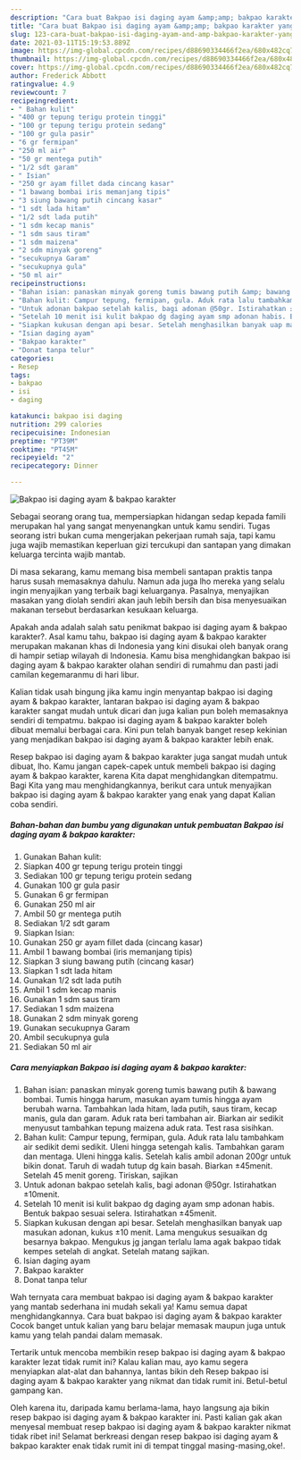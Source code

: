 ```yaml
---
description: "Cara buat Bakpao isi daging ayam &amp;amp; bakpao karakter yang lezat Untuk Jualan"
title: "Cara buat Bakpao isi daging ayam &amp;amp; bakpao karakter yang lezat Untuk Jualan"
slug: 123-cara-buat-bakpao-isi-daging-ayam-and-amp-bakpao-karakter-yang-lezat-untuk-jualan
date: 2021-03-11T15:19:53.889Z
image: https://img-global.cpcdn.com/recipes/d88690334466f2ea/680x482cq70/bakpao-isi-daging-ayam-bakpao-karakter-foto-resep-utama.jpg
thumbnail: https://img-global.cpcdn.com/recipes/d88690334466f2ea/680x482cq70/bakpao-isi-daging-ayam-bakpao-karakter-foto-resep-utama.jpg
cover: https://img-global.cpcdn.com/recipes/d88690334466f2ea/680x482cq70/bakpao-isi-daging-ayam-bakpao-karakter-foto-resep-utama.jpg
author: Frederick Abbott
ratingvalue: 4.9
reviewcount: 7
recipeingredient:
- " Bahan kulit"
- "400 gr tepung terigu protein tinggi"
- "100 gr tepung terigu protein sedang"
- "100 gr gula pasir"
- "6 gr fermipan"
- "250 ml air"
- "50 gr mentega putih"
- "1/2 sdt garam"
- " Isian"
- "250 gr ayam fillet dada cincang kasar"
- "1 bawang bombai iris memanjang tipis"
- "3 siung bawang putih cincang kasar"
- "1 sdt lada hitam"
- "1/2 sdt lada putih"
- "1 sdm kecap manis"
- "1 sdm saus tiram"
- "1 sdm maizena"
- "2 sdm minyak goreng"
- "secukupnya Garam"
- "secukupnya gula"
- "50 ml air"
recipeinstructions:
- "Bahan isian: panaskan minyak goreng tumis bawang putih &amp; bawang bombai. Tumis hingga harum, masukan ayam tumis hingga ayam berubah warna. Tambahkan lada hitam, lada putih, saus tiram, kecap manis, gula dan garam. Aduk rata beri tambahan air. Biarkan air sedikit menyusut tambahkan tepung maizena aduk rata. Test rasa sisihkan."
- "Bahan kulit: Campur tepung, fermipan, gula. Aduk rata lalu tambahkam air sedikit demi sedikit. Uleni hingga setengah kalis. Tambahkan garam dan mentaga. Uleni hingga kalis. Setelah kalis ambil adonan 200gr untuk bikin donat. Taruh di wadah tutup dg kain basah. Biarkan ±45menit. Setelah 45 menit goreng. Tiriskan, sajikan"
- "Untuk adonan bakpao setelah kalis, bagi adonan @50gr. Istirahatkan ±10menit."
- "Setelah 10 menit isi kulit bakpao dg daging ayam smp adonan habis. Bentuk bakpao sesuai selera. Istirahatkan ±45menit."
- "Siapkan kukusan dengan api besar. Setelah menghasilkan banyak uap masukan adonan, kukus ±10 menit. Lama mengukus sesuaikan dg besarnya bakpao. Mengukus jg jangan terlalu lama agak bakpao tidak kempes setelah di angkat. Setelah matang sajikan."
- "Isian daging ayam"
- "Bakpao karakter"
- "Donat tanpa telur"
categories:
- Resep
tags:
- bakpao
- isi
- daging

katakunci: bakpao isi daging 
nutrition: 299 calories
recipecuisine: Indonesian
preptime: "PT39M"
cooktime: "PT45M"
recipeyield: "2"
recipecategory: Dinner

---
```



![Bakpao isi daging ayam &amp; bakpao karakter](https://img-global.cpcdn.com/recipes/d88690334466f2ea/680x482cq70/bakpao-isi-daging-ayam-bakpao-karakter-foto-resep-utama.jpg)

Sebagai seorang orang tua, mempersiapkan hidangan sedap kepada famili merupakan hal yang sangat menyenangkan untuk kamu sendiri. Tugas seorang istri bukan cuma mengerjakan pekerjaan rumah saja, tapi kamu juga wajib memastikan keperluan gizi tercukupi dan santapan yang dimakan keluarga tercinta wajib mantab.

Di masa  sekarang, kamu memang bisa membeli santapan praktis tanpa harus susah memasaknya dahulu. Namun ada juga lho mereka yang selalu ingin menyajikan yang terbaik bagi keluarganya. Pasalnya, menyajikan masakan yang diolah sendiri akan jauh lebih bersih dan bisa menyesuaikan makanan tersebut berdasarkan kesukaan keluarga. 



Apakah anda adalah salah satu penikmat bakpao isi daging ayam &amp; bakpao karakter?. Asal kamu tahu, bakpao isi daging ayam &amp; bakpao karakter merupakan makanan khas di Indonesia yang kini disukai oleh banyak orang di hampir setiap wilayah di Indonesia. Kamu bisa menghidangkan bakpao isi daging ayam &amp; bakpao karakter olahan sendiri di rumahmu dan pasti jadi camilan kegemaranmu di hari libur.

Kalian tidak usah bingung jika kamu ingin menyantap bakpao isi daging ayam &amp; bakpao karakter, lantaran bakpao isi daging ayam &amp; bakpao karakter sangat mudah untuk dicari dan juga kalian pun boleh memasaknya sendiri di tempatmu. bakpao isi daging ayam &amp; bakpao karakter boleh dibuat memalui berbagai cara. Kini pun telah banyak banget resep kekinian yang menjadikan bakpao isi daging ayam &amp; bakpao karakter lebih enak.

Resep bakpao isi daging ayam &amp; bakpao karakter juga sangat mudah untuk dibuat, lho. Kamu jangan capek-capek untuk membeli bakpao isi daging ayam &amp; bakpao karakter, karena Kita dapat menghidangkan ditempatmu. Bagi Kita yang mau menghidangkannya, berikut cara untuk menyajikan bakpao isi daging ayam &amp; bakpao karakter yang enak yang dapat Kalian coba sendiri.

<!--inarticleads1-->

##### Bahan-bahan dan bumbu yang digunakan untuk pembuatan Bakpao isi daging ayam &amp; bakpao karakter:

1. Gunakan  Bahan kulit:
1. Siapkan 400 gr tepung terigu protein tinggi
1. Sediakan 100 gr tepung terigu protein sedang
1. Gunakan 100 gr gula pasir
1. Gunakan 6 gr fermipan
1. Gunakan 250 ml air
1. Ambil 50 gr mentega putih
1. Sediakan 1/2 sdt garam
1. Siapkan  Isian:
1. Gunakan 250 gr ayam fillet dada (cincang kasar)
1. Ambil 1 bawang bombai (iris memanjang tipis)
1. Siapkan 3 siung bawang putih (cincang kasar)
1. Siapkan 1 sdt lada hitam
1. Gunakan 1/2 sdt lada putih
1. Ambil 1 sdm kecap manis
1. Gunakan 1 sdm saus tiram
1. Sediakan 1 sdm maizena
1. Gunakan 2 sdm minyak goreng
1. Gunakan secukupnya Garam
1. Ambil secukupnya gula
1. Sediakan 50 ml air




<!--inarticleads2-->

##### Cara menyiapkan Bakpao isi daging ayam &amp; bakpao karakter:

1. Bahan isian: panaskan minyak goreng tumis bawang putih &amp; bawang bombai. Tumis hingga harum, masukan ayam tumis hingga ayam berubah warna. Tambahkan lada hitam, lada putih, saus tiram, kecap manis, gula dan garam. Aduk rata beri tambahan air. Biarkan air sedikit menyusut tambahkan tepung maizena aduk rata. Test rasa sisihkan.
1. Bahan kulit: Campur tepung, fermipan, gula. Aduk rata lalu tambahkam air sedikit demi sedikit. Uleni hingga setengah kalis. Tambahkan garam dan mentaga. Uleni hingga kalis. Setelah kalis ambil adonan 200gr untuk bikin donat. Taruh di wadah tutup dg kain basah. Biarkan ±45menit. Setelah 45 menit goreng. Tiriskan, sajikan
1. Untuk adonan bakpao setelah kalis, bagi adonan @50gr. Istirahatkan ±10menit.
1. Setelah 10 menit isi kulit bakpao dg daging ayam smp adonan habis. Bentuk bakpao sesuai selera. Istirahatkan ±45menit.
1. Siapkan kukusan dengan api besar. Setelah menghasilkan banyak uap masukan adonan, kukus ±10 menit. Lama mengukus sesuaikan dg besarnya bakpao. Mengukus jg jangan terlalu lama agak bakpao tidak kempes setelah di angkat. Setelah matang sajikan.
1. Isian daging ayam
1. Bakpao karakter
1. Donat tanpa telur




Wah ternyata cara membuat bakpao isi daging ayam &amp; bakpao karakter yang mantab sederhana ini mudah sekali ya! Kamu semua dapat menghidangkannya. Cara buat bakpao isi daging ayam &amp; bakpao karakter Cocok banget untuk kalian yang baru belajar memasak maupun juga untuk kamu yang telah pandai dalam memasak.

Tertarik untuk mencoba membikin resep bakpao isi daging ayam &amp; bakpao karakter lezat tidak rumit ini? Kalau kalian mau, ayo kamu segera menyiapkan alat-alat dan bahannya, lantas bikin deh Resep bakpao isi daging ayam &amp; bakpao karakter yang nikmat dan tidak rumit ini. Betul-betul gampang kan. 

Oleh karena itu, daripada kamu berlama-lama, hayo langsung aja bikin resep bakpao isi daging ayam &amp; bakpao karakter ini. Pasti kalian gak akan menyesal membuat resep bakpao isi daging ayam &amp; bakpao karakter nikmat tidak ribet ini! Selamat berkreasi dengan resep bakpao isi daging ayam &amp; bakpao karakter enak tidak rumit ini di tempat tinggal masing-masing,oke!.

